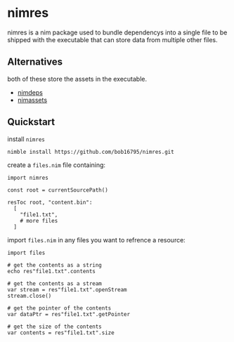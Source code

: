 # nimres

nimres is a nim package used to bundle dependencys into a single file to be shipped with the executable that can store data from multiple other files.

## Alternatives

both of these store the assets in the executable.

- [nimdeps](https://github.com/genotrance/nimdepss)
- [nimassets](https://github.com/xmonader/nimassets)
## Quickstart

install `nimres`

```
nimble install https://github.com/bob16795/nimres.git
```

create a `files.nim` file containing:

```
import nimres

const root = currentSourcePath()

resToc root, "content.bin":
  [
    "file1.txt",
    # more files
  ]
```

import `files.nim` in any files you want to refrence a resource:

```
import files

# get the contents as a string
echo res"file1.txt".contents

# get the contents as a stream
var stream = res"file1.txt".openStream
stream.close()

# get the pointer of the contents
var dataPtr = res"file1.txt".getPointer

# get the size of the contents
var contents = res"file1.txt".size
```